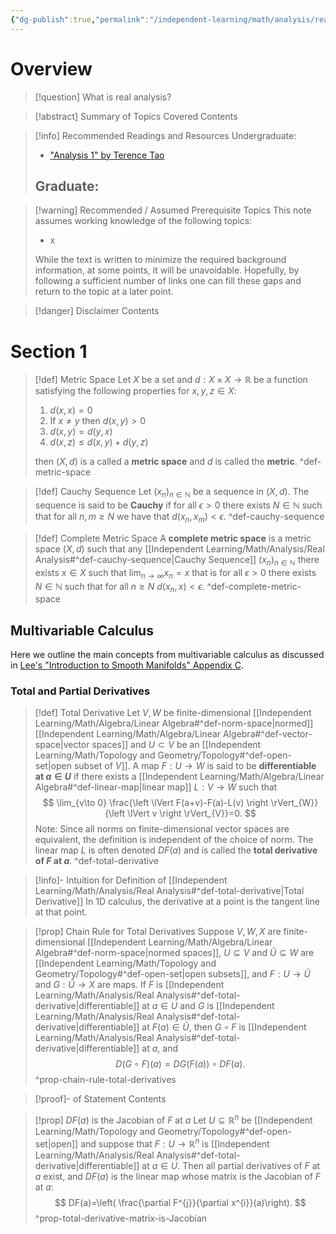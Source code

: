 ```yaml
---
{"dg-publish":true,"permalink":"/independent-learning/math/analysis/real-analysis/","created":"2024-12-24T19:32:37.912-07:00","updated":"2025-03-14T20:49:05.000-06:00"}
---
```


# Overview
>[!question] What is real analysis?

> [!abstract] Summary of Topics Covered
> Contents

> [!info] Recommended Readings and Resources
> Undergraduate:
> - ["Analysis 1" by Terence Tao](https://link.springer.com/book/10.1007/978-981-19-7261-4)
>   
> Graduate:
> - 

> [!warning] Recommended / Assumed Prerequisite Topics
> This note assumes working knowledge of the following topics:
> - x
>
> While the text is written to minimize the required background information, at some points, it will be unavoidable. Hopefully, by following a sufficient number of links one can fill these gaps and return to the topic at a later point.

> [!danger] Disclaimer
> Contents

# Section 1
>[!def] Metric Space
>Let $X$ be a set and $d:X\times X\rightarrow \mathbb{R}$ be a function satisfying the following properties for $x,y,z\in X$:
>1. $d(x,x)=0$
>2. If $x\neq y$ then $d(x,y)>0$
>3. $d(x,y)=d(y,x)$
>4. $d(x,z) \le d(x,y)+d(y,z)$
>
>then $(X,d)$ is a called a **metric space** and $d$ is called the **metric**.
>^def-metric-space

>[!def]  Cauchy Sequence
>Let $(x_n)_{n\in \mathbb{N}}$ be a sequence in $(X,d)$. The sequence is said to be **Cauchy** if for all $\epsilon >0$ there exists $N\in \mathbb{N}$ such that for all $n,m\ge N$ we have that $d(x_n,x_m)<\epsilon$.
>^def-cauchy-sequence

>[!def] Complete Metric Space
>A **complete metric space** is a metric space $(X,d)$ such that any [[Independent Learning/Math/Analysis/Real Analysis#^def-cauchy-sequence\|Cauchy Sequence]] $(x_n)_{n\in \mathbb{N}}$ there exists $x\in X$ such that $\lim_{n \rightarrow \infty}x_n=x$ that is for all $\epsilon>0$ there exists $N\in \mathbb{N}$ such that for all $n\ge N$ $d(x_n,x)<\epsilon$.
>^def-complete-metric-space

## Multivariable Calculus
Here we outline the main concepts from multivariable calculus as discussed in [Lee's "Introduction to Smooth Manifolds" Appendix C](https://link.springer.com/book/10.1007/978-0-387-21752-9?page=2).

### Total and Partial Derivatives
> [!def] Total Derivative
> Let $V,W$ be finite-dimensional [[Independent Learning/Math/Algebra/Linear Algebra#^def-norm-space\|normed]] [[Independent Learning/Math/Algebra/Linear Algebra#^def-vector-space\|vector spaces]] and $U\subset V$ be an [[Independent Learning/Math/Topology and Geometry/Topology#^def-open-set\|open subset of $V$]]. A map $F:U\to W$ is said to be **differentiable at $a\in U$** if there exists a [[Independent Learning/Math/Algebra/Linear Algebra#^def-linear-map\|linear map]] $L:V\to W$ such that
> $$
\lim_{v\to 0} \frac{\left \lVert F(a+v)-F(a)-L(v) \right \rVert_{W}}{\left \lVert v \right \rVert_{V}}=0.
>$$
>Note: Since all norms on finite-dimensional vector spaces are equivalent, the definition is independent of the choice of norm. The linear map $L$ is often denoted $DF(a)$ and is called the **total derivative of $F$ at $a$**.
>^def-total-derivative

> [!info]- Intuition for Definition of [[Independent Learning/Math/Analysis/Real Analysis#^def-total-derivative\|Total Derivative]]
> In 1D calculus, the derivative at a point is the tangent line at that point.


> [!prop] Chain Rule for Total Derivatives
> Suppose $V,W,X$ are finite-dimensional [[Independent Learning/Math/Algebra/Linear Algebra#^def-norm-space\|normed spaces]], $U\subseteq V$ and $\tilde{U}\subseteq W$ are [[Independent Learning/Math/Topology and Geometry/Topology#^def-open-set\|open subsets]], and $F:U\to \tilde{U}$ and $G:\tilde{U}\to X$ are maps. If $F$ is [[Independent Learning/Math/Analysis/Real Analysis#^def-total-derivative\|differentiable]] at $a\in U$ and $G$ is [[Independent Learning/Math/Analysis/Real Analysis#^def-total-derivative\|differentiable]] at $F(a)\in \tilde{U}$, then $G\circ F$ is [[Independent Learning/Math/Analysis/Real Analysis#^def-total-derivative\|differentiable]] at $a$, and
> $$
D(G\circ F)(a)=DG(F(a))\circ DF(a).
>$$
>^prop-chain-rule-total-derivatives

> [!proof]- of Statement
> Contents


> [!prop] $DF(a)$ is the Jacobian of $F$ at $a$
> Let $U\subseteq \mathbb{R}^{n}$ be [[Independent Learning/Math/Topology and Geometry/Topology#^def-open-set\|open]] and suppose that $F:U\to \mathbb{R}^{n}$ is [[Independent Learning/Math/Analysis/Real Analysis#^def-total-derivative\|differentiable]] at $a\in U$. Then all partial derivatives of $F$ at $a$ exist, and $DF(a)$ is the linear map whose matrix is the Jacobian of $F$ at $a$:
> $$
DF(a)=\left( \frac{\partial F^{j}}{\partial x^{i}}(a)\right).
>$$
>^prop-total-derivative-matrix-is-Jacobian





